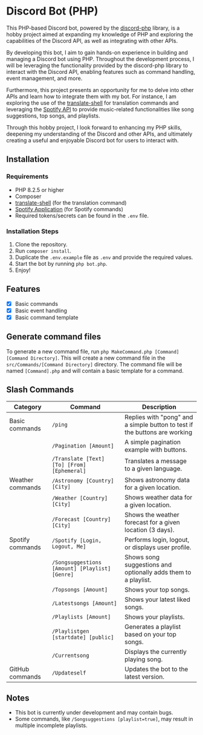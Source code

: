 # Discord Bot (PHP)

This PHP-based Discord bot, powered by the [discord-php](https://github.com/discord-php/DiscordPHP) library, is a hobby project aimed at expanding my knowledge of PHP and exploring the capabilities of the Discord API, as well as integrating with other APIs.

By developing this bot, I aim to gain hands-on experience in building and managing a Discord bot using PHP. Throughout the development process, I will be leveraging the functionality provided by the discord-php library to interact with the Discord API, enabling features such as command handling, event management, and more.

Furthermore, this project presents an opportunity for me to delve into other APIs and learn how to integrate them with my bot. For instance, I am exploring the use of the [translate-shell](https://github.com/soimort/translate-shell) for translation commands and leveraging the [Spotify API](https://developer.spotify.com/documentation/web-api) to provide music-related functionalities like song suggestions, top songs, and playlists.

Through this hobby project, I look forward to enhancing my PHP skills, deepening my understanding of the Discord and other APIs, and ultimately creating a useful and enjoyable Discord bot for users to interact with.


## Installation

### Requirements

- PHP 8.2.5 or higher
- Composer
- [translate-shell](https://github.com/soimort/translate-shell) (for the translation command)
- [Spotify Application](https://developer.spotify.com/dashboard/applications) (for Spotify commands)
- Required tokens/secrets can be found in the `.env` file.

### Installation Steps

1. Clone the repository.
2. Run `composer install`.
3. Duplicate the `.env.example` file as `.env` and provide the required values.
4. Start the bot by running `php bot.php`.
5. Enjoy!


## Features

- [x] Basic commands
- [x] Basic event handling
- [x] Basic command template

## Generate command files

To generate a new command file, run `php MakeCommand.php [Command] [Command Directory]`. This will create a new command file in the `src/Commands/[Command Directory]` directory. The command file will be named `[Command].php` and will contain a basic template for a command.

## Slash Commands
| Category         | Command                                        | Description                                                                |
|------------------|------------------------------------------------|----------------------------------------------------------------------------|
| Basic commands   | `/ping`                                        | Replies with "pong" and a simple button to test if the buttons are working |
|                  | `/Pagination [Amount]`                         | A simple pagination example with buttons.                                  |
|                  | `/Translate [Text] [To] [From] [Ephemeral]`    | Translates a message to a given language.                                  |
| Weather commands | `/Astronomy [Country] [City]`                  | Shows astronomy data for a given location.                                 |
|                  | `/Weather [Country] [City]`                    | Shows weather data for a given location.                                   |
|                  | `/Forecast [Country] [City]`                   | Shows the weather forecast for a given location (3 days).                  |
| Spotify commands | `/Spotify [Login, Logout, Me]`                 | Performs login, logout, or displays user profile.                          |
|                  | `/Songsuggestions [Amount] [Playlist] [Genre]` | Shows song suggestions and optionally adds them to a playlist.             |
|                  | `/Topsongs [Amount]`                           | Shows your top songs.                                                      |
|                  | `/Latestsongs [Amount]`                        | Shows your latest liked songs.                                             |
|                  | `/Playlists [Amount]`                          | Shows your playlists.                                                      |
|                  | `/Playlistgen [startdate] [public]`            | Generates a playlist based on your top songs.                              |
|                  | `/Currentsong`                                 | Displays the currently playing song.                                       |
| GitHub commands  | `/Updateself`                                  | Updates the bot to the latest version.                                     |


## Notes

- This bot is currently under development and may contain bugs.
- Some commands, like `/Songsuggestions [playlist=true]`, may result in multiple incomplete playlists.